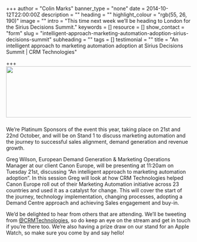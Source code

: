 +++
author = "Colin Marks"
banner_type = "none"
date = 2014-10-12T22:00:00Z
description = ""
heading = ""
highlight_colour = "rgb(55, 26, 190)"
image = ""
intro = "This time next week we’ll be heading to London for the Sirius Decisions Summit."
keywords = []
resource = []
show_contact = "form"
slug = "intelligent-approach-marketing-automation-adoption-sirius-decisions-summit"
subheading = ""
tags = []
testimonial = ""
title = "An intelligent approach to marketing automation adoption at Sirius Decisions Summit | CRM Technologies"

+++
<img style="display: block; margin-left: auto; margin-right: auto; padding-bottom: 10px;" src="https://crmtdigital.com/sites/default/files/SiriusDecisions%202014%20Summit%20Europe%20%20%20Fees.png" alt="" width="923" height="140">

We’re Platinum Sponsors of the event this year, taking place on 21st and 22nd October, and will be on Stand 1 to discuss marketing automation and the journey to successful sales alignment, demand generation and revenue growth.

Greg Wilson, European Demand Generation & Marketing Operations Manager at our client Canon Europe, will be presenting at 11:20am on Tuesday 21st, discussing “An intelligent approach to marketing automation adoption”. In this session Greg will look at how CRM Technologies helped Canon Europe roll out of their Marketing Automation initiative across 23 countries and used it as a catalyst for change. This will cover the start of the journey, technology implementation, changing processes, adopting a Demand Centre approach and achieving Sales engagement and buy-in.

We’d be delighted to hear from others that are attending. We’ll be tweeting from [@CRMTechnologies](http://www.twitter.com/CRMTechnologies), so do keep an eye on the stream and get in touch if you’re there too. We’re also having a prize draw on our stand for an Apple Watch, so make sure you come by and say hello!